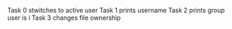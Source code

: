 Task 0 stwitches to active user
Task 1 prints username
Task 2 prints group user is i
Task 3 changes file ownership
